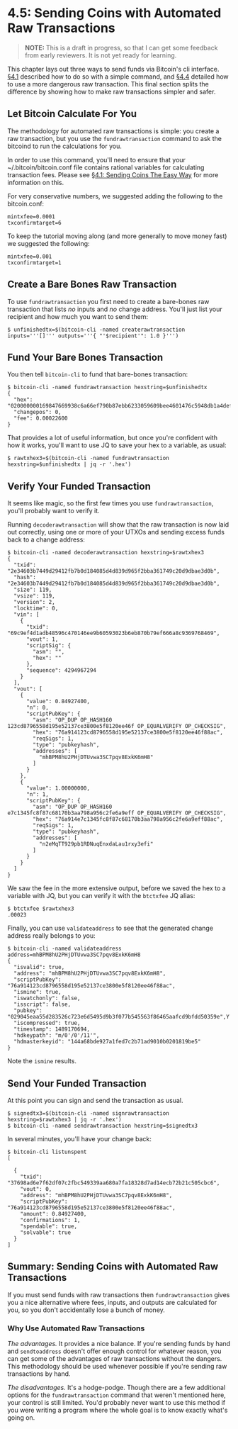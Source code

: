 # 4.5: Sending Coins with Automated Raw Transactions

> **NOTE:** This is a draft in progress, so that I can get some feedback from early reviewers. It is not yet ready for learning.

This chapter lays out three ways to send funds via Bitcoin's cli interface. [§4.1](4_1_Sending_Coins_The_Easy_Way.md) described how to do so with a simple command, and [§4.4](4_4_Sending_Coins_with_a_Raw_Transaction.md) detailed how to use a more dangerous raw transaction. This final section splits the difference by showing how to make raw transactions simpler and safer. 

## Let Bitcoin Calculate For You

The methodology for automated raw transactions is simple: you create a raw transaction, but you use the `fundrawtransaction` command to ask the bitcoind to run the calculations for you.

In order to use this command, you'll need to ensure that your ~/.bitcoin/bitcoin.conf file contains rational variables for calculating transaction fees. Please see [§4.1: Sending Coins The Easy Way](4_1_Sending_Coins_The_Easy_Way.md) for more information on this.

For very conservative numbers, we suggested adding the following to the bitcoin.conf:
```
mintxfee=0.0001
txconfirmtarget=6
```
To keep the tutorial moving along (and more generally to move money fast) we suggested the following:
```
mintxfee=0.001
txconfirmtarget=1
```

## Create a Bare Bones Raw Transaction

To use `fundrawtransaction` you first need to create a bare-bones raw transaction that lists _no_ inputs and _no_ change address. You'll just list your recipient and how much you want to send them:
```
$ unfinishedtx=$(bitcoin-cli -named createrawtransaction inputs='''[]''' outputs='''{ "'$recipient'": 1.0 }''')
```

## Fund Your Bare Bones Transaction

You then tell `bitcoin-cli` to fund that bare-bones transaction:
```
$ bitcoin-cli -named fundrawtransaction hexstring=$unfinishedtx
{
  "hex": "020000000169847669938c6a66ef790b87ebb6233059609bee4601476c5948db1a4defc9690100000000feffffff02a8e30f05000000001976a914a6f0ee37c44947f4137d56e4aab12f27ad50369188ac00e1f505000000001976a914e7c1345fc8f87c68170b3aa798a956c2fe6a9eff88ac00000000",
  "changepos": 0,
  "fee": 0.00022600
}
```
That provides a lot of useful information, but once you're confident with how it works, you'll want to use JQ to save your hex to a variable, as usual:
```
$ rawtxhex3=$(bitcoin-cli -named fundrawtransaction hexstring=$unfinishedtx | jq -r '.hex')
```
## Verify Your Funded Transaction

It seems like magic, so the first few times you use `fundrawtransaction`, you'll probably want to verify it.

Running `decoderawtransaction` will show that the raw transaction is now laid out correctly, using one or more of your UTXOs and sending excess funds back to a change address:
```
$ bitcoin-cli -named decoderawtransaction hexstring=$rawtxhex3
{
  "txid": "2e34603b7449d29412fb7b0d184085d4d839d965f2bba361749c20d9dbae3d0b",
  "hash": "2e34603b7449d29412fb7b0d184085d4d839d965f2bba361749c20d9dbae3d0b",
  "size": 119,
  "vsize": 119,
  "version": 2,
  "locktime": 0,
  "vin": [
    {
      "txid": "69c9ef4d1adb48596c470146ee9b60593023b6eb870b79ef666a8c9369768469",
      "vout": 1,
      "scriptSig": {
        "asm": "",
        "hex": ""
      },
      "sequence": 4294967294
    }
  ],
  "vout": [
    {
      "value": 0.84927400,
      "n": 0,
      "scriptPubKey": {
        "asm": "OP_DUP OP_HASH160 123cd8796558d195e52137ce3800e5f8120ee46f OP_EQUALVERIFY OP_CHECKSIG",
        "hex": "76a914123cd8796558d195e52137ce3800e5f8120ee46f88ac",
        "reqSigs": 1,
        "type": "pubkeyhash",
        "addresses": [
          "mhBPM8hU2PHjDTUvwa3SC7pqv8ExkK6mH8"
        ]
      }
    }, 
    {
      "value": 1.00000000,
      "n": 1,
      "scriptPubKey": {
        "asm": "OP_DUP OP_HASH160 e7c1345fc8f87c68170b3aa798a956c2fe6a9eff OP_EQUALVERIFY OP_CHECKSIG",
        "hex": "76a914e7c1345fc8f87c68170b3aa798a956c2fe6a9eff88ac",
        "reqSigs": 1,
        "type": "pubkeyhash",
        "addresses": [
          "n2eMqTT929pb1RDNuqEnxdaLau1rxy3efi"
        ]
      }
    }
  ]
}
```
We saw the fee in the more extensive output, before we saved the hex to a variable with JQ, but you can verify it with the `btctxfee` JQ alias:
```
$ btctxfee $rawtxhex3
.00023
```
Finally, you can use `validateaddress` to see that the generated change address really belongs to you:
```
$ bitcoin-cli -named validateaddress address=mhBPM8hU2PHjDTUvwa3SC7pqv8ExkK6mH8
{
  "isvalid": true,
  "address": "mhBPM8hU2PHjDTUvwa3SC7pqv8ExkK6mH8",
  "scriptPubKey": "76a914123cd8796558d195e52137ce3800e5f8120ee46f88ac",
  "ismine": true,
  "iswatchonly": false,
  "isscript": false,
  "pubkey": "029045eaa55d283526c723e6d5495d9b3f077b545563f86465aafcd9bfdd50359e",Y
  "iscompressed": true,
  "timestamp": 1489170694,
  "hdkeypath": "m/0'/0'/11'",
  "hdmasterkeyid": "144a68bde927a1fed7c2b71ad9010b0201819be5"
}
```
Note the `ismine` results.

## Send Your Funded Transaction

At this point you can sign and send the transaction as usual.
```
$ signedtx3=$(bitcoin-cli -named signrawtransaction hexstring=$rawtxhex3 | jq -r '.hex')
$ bitcoin-cli -named sendrawtransaction hexstring=$signedtx3
```
In several minutes, you'll have your change back:
```
$ bitcoin-cli listunspent
[

  {
    "txid": "37698ad6e7f62df07c2fbc549339aa680a7fa18328d7ad14ecb72b21c505cbc6",
    "vout": 0,
    "address": "mhBPM8hU2PHjDTUvwa3SC7pqv8ExkK6mH8",
    "scriptPubKey": "76a914123cd8796558d195e52137ce3800e5f8120ee46f88ac",
    "amount": 0.84927400,
    "confirmations": 1,
    "spendable": true,
    "solvable": true
  }
]
```

## Summary: Sending Coins with Automated Raw Transactions

If you must send funds with raw transactions then `fundrawtransaction` gives you a nice alternative where fees, inputs, and outputs are calculated for you, so you don't accidentally lose a bunch of money.

### Why Use Automated Raw Transactions

_The advantages._ It provides a nice balance. If you're sending funds by hand and `sendtoaddress` doesn't offer enough control for whatever reason, you can get some of the advantages of raw transactions without the dangers. This methodology should be used whenever possible if you're sending raw transactions by hand.

_The disadvantages._ It's a hodge-podge. Though there are a few additional options for the `fundrawtransaction` command that weren't mentioned here, your control is still limited. You'd probably never want to use this method if you were writing a program where the whole goal is to know exactly what's going on.
